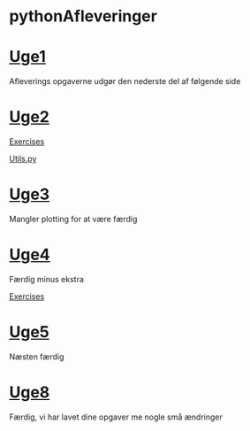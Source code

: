 # pythonAfleveringer
# [Uge1](https://github.com/MukHansen/pythonAfleveringer/blob/master/Uge1/Aflevering%20Uge1.ipynb)
Afleverings opgaverne udgør den nederste del af følgende side
# [Uge2](https://github.com/MukHansen/pythonAfleveringer/tree/master/Uge2)
  [Exercises](https://github.com/MukHansen/pythonAfleveringer/blob/master/Uge2/exercise1.py)

  [Utils.py](https://github.com/MukHansen/pythonAfleveringer/blob/master/Uge2/utils.py)
  
 #  [Uge3](https://github.com/MukHansen/pythonAfleveringer/tree/master/Uge3/mypackage)
  Mangler plotting for at være færdig
  
 #  [Uge4](https://github.com/MukHansen/pythonAfleveringer/blob/master/Uge4)
 Færdig minus ekstra
 
  [Exercises](https://github.com/MukHansen/pythonAfleveringer/blob/master/Uge4/exercises.py)
 
 #  [Uge5](https://github.com/MukHansen/pythonAfleveringer/tree/master/Uge5-pandas)
 Næsten færdig
 
 #  [Uge8](https://github.com/MukHansen/pythonAfleveringer/tree/master/Uge8/gutenberg)
 Færdig, vi har lavet dine opgaver me nogle små ændringer
 
